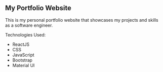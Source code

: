 ## My Portfolio Website

This is my personal portfolio website that showcases my projects and skills as a software engineer.

Technologies Used:

- ReactJS
- CSS
- JavaScript
- Bootstrap
- Material UI
